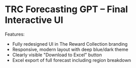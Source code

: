 # TRC Forecasting GPT – Final Interactive UI

Features:
- Fully redesigned UI in The Reward Collection branding
- Responsive, modern layout with deep blue/dark theme
- Clearly visible "Download to Excel" button
- Excel export of full forecast including region breakdown